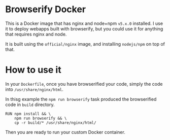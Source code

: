 # Browserify Docker #
This is a Docker image that has nginx and node+npm `v5.x.0` installed. I use it to deploy webapps built with browserify, but you could use it for anything that requires nginx and node.

It is built using the `official/nginx` image, and installing `nodejs/npm` on top of that.

# How to use it #
In your `Dockerfile`, once you have browserified your code, simply the code into `/usr/share/nginx/html`.

In thisg example the `npm run browserify` task produced the browserified code in `build` directory.

```docker
RUN npm install && \
    npm run browserify && \
    cp -r build/* /usr/share/nginx/html/
```
    
Then you are ready to run your custom Docker container.
